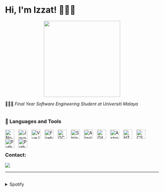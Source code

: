 # Hi, I'm Izzat! 🧑🏻‍💻

<div style="text-align: center;">
  <img src="https://i.pinimg.com/originals/8b/35/fe/8b35fef55fba1a201c9c7a11d3ec3d64.gif" width="250">
</div>



🧑🏻‍🎓 <i>Final Year Software Engineering Student at Universiti Malaya</i>

#

### 🧰 Languages and Tools

<img align="left" alt="NodeJS" width="30px" style="padding-right:10px;" src="https://cdn.jsdelivr.net/gh/devicons/devicon/icons/nodejs/nodejs-plain-wordmark.svg"/>
<img align="left" alt="Javascript" width="30px" style="padding-right:10px;" src="https://cdn.jsdelivr.net/gh/devicons/devicon/icons/javascript/javascript-original.svg"/>
<img align="left" alt="VueJS" width="30px" style="padding-right:10px;" src="https://cdn.jsdelivr.net/gh/devicons/devicon/icons/vuejs/vuejs-original.svg"/>
<img align="left" alt="Firebase" width="30px" style="padding-right:10px;" src="https://cdn.jsdelivr.net/gh/devicons/devicon/icons/firebase/firebase-plain.svg"/>
<img align="left" alt="GCP" width="30px" style="padding-right:10px;" src="https://user-images.githubusercontent.com/25181517/183911547-990692bc-8411-4878-99a0-43506cdb69cf.png"/>
<img align="left" alt="Stripe" width="30px" style="padding-right:10px;" src="https://cdn-icons-png.flaticon.com/512/5968/5968382.png"/>
<img align="left" alt="Algolia" width="30px" style="padding-right:10px;" src="https://cdn-icons-png.flaticon.com/512/5969/5969003.png"/>
<img align="left" alt="Git" width="30px" style="padding-right:10px;" src="https://cdn.jsdelivr.net/gh/devicons/devicon/icons/git/git-original.svg"/>
<picture>
  <source media="(prefers-color-scheme: dark)" srcset="https://astro.build/assets/press/logomark-dark.png">
  <source media="(prefers-color-scheme: light)" srcset="https://astro.build/assets/press/logomark-light.svg">
  <img align="left" alt="Astro" width="30px" style="padding-right:10px;" src="https://astro.build/assets/press/logomark-dark.png"/>
</picture>
<img align="left" alt="HTML" width="30px" style="padding-right:10px;" src="https://cdn.jsdelivr.net/gh/devicons/devicon/icons/html5/html5-plain.svg"/>
<img align="left" alt="CSS" width="30px" style="padding-right:10px;" src="https://cdn.jsdelivr.net/gh/devicons/devicon/icons/css3/css3-plain.svg"/>
<img align="left" alt="Python" width="30px" style="padding-right:10px;" src="https://cdn.jsdelivr.net/gh/devicons/devicon/icons/python/python-original-wordmark.svg"/>
<img align="left" alt="Python" width="30px" style="padding-right:10px;" src="https://cdn.jsdelivr.net/gh/devicons/devicon/icons/java/java-original.svg"/>
<br>
<br>

#

### Contact:
<a href="mailto:izzathaikalzainal@gmail.com"><img src="https://img.shields.io/badge/Gmail-D14836?style=for-the-badge&logo=gmail&logoColor=white"></a>

---
<br>

<details><summary>Spotify</summary>
This section updates <em>automatically</em> (If there is any changes).<br>
Since I like listening to music, it might be interesting to share my top tracks with 3 different timeframes.

<table>
<tr><th style="text-align:center">~ 4 Weeks</th><th style="text-align:center">~ 6 Months</th><th style="text-align:center">~ Several Years</th></tr>
<tr><td>

|No.|      Song       |
|:-:|:---------------:|
| 1 | <p align="center"><img id="shortImg_1" src="https://i.scdn.co/image/ab67616d00004851110f5426b8c149e80804912a" width="64" height="64"><br/><b id="shortTitle_1">EASY</b><br/><i id="shortArtist_1">LE SSERAFIM</i></p> |
| 2 | <p align="center"><img id="shortImg_2" src="https://i.scdn.co/image/ab67616d00004851232711f7d66a1e19e89e28c5" width="64" height="64"><br/><b id="shortTitle_2">24K Magic</b><br/><i id="shortArtist_2">Bruno Mars</i></p> |
| 3 | <p align="center"><img id="shortImg_3" src="https://i.scdn.co/image/ab67616d00004851a991995542d50a691b9ae5be" width="64" height="64"><br/><b id="shortTitle_3">The Hydra</b><br/><i id="shortArtist_3">LE SSERAFIM</i></p> |
| 4 | <p align="center"><img id="shortImg_4" src="https://i.scdn.co/image/ab67616d00004851a991995542d50a691b9ae5be" width="64" height="64"><br/><b id="shortTitle_4">ANTIFRAGILE</b><br/><i id="shortArtist_4">LE SSERAFIM</i></p> |
| 5 | <p align="center"><img id="shortImg_5" src="https://i.scdn.co/image/ab67616d00004851a991995542d50a691b9ae5be" width="64" height="64"><br/><b id="shortTitle_5">Good Parts (when the quality is bad but I am)</b><br/><i id="shortArtist_5">LE SSERAFIM</i></p> |

</td><td>

|No.|      Song       |
|:-:|:---------------:|
| 1 | <p align="center"><img id="mediumImg_1" src="https://i.scdn.co/image/ab67616d0000485178ef8fa2f28ad2ba65baed5f" width="64" height="64"><br/><b id="mediumTitle_1">SUNYI</b><br/><i id="mediumArtist_1">Joe Flizzow</i></p> |
| 2 | <p align="center"><img id="mediumImg_2" src="https://i.scdn.co/image/ab67616d00004851a991995542d50a691b9ae5be" width="64" height="64"><br/><b id="mediumTitle_2">ANTIFRAGILE</b><br/><i id="mediumArtist_2">LE SSERAFIM</i></p> |
| 3 | <p align="center"><img id="mediumImg_3" src="https://i.scdn.co/image/ab67616d0000485186ca91e718866f411c01db5e" width="64" height="64"><br/><b id="mediumTitle_3">O.O</b><br/><i id="mediumArtist_3">NMIXX</i></p> |
| 4 | <p align="center"><img id="mediumImg_4" src="https://i.scdn.co/image/ab67616d000048510744690248ef3ba7b776ea7b" width="64" height="64"><br/><b id="mediumTitle_4">ETA</b><br/><i id="mediumArtist_4">NewJeans</i></p> |
| 5 | <p align="center"><img id="mediumImg_5" src="https://i.scdn.co/image/ab67616d00004851232711f7d66a1e19e89e28c5" width="64" height="64"><br/><b id="mediumTitle_5">24K Magic</b><br/><i id="mediumArtist_5">Bruno Mars</i></p> |

</td><td>

|No.|      Song       |
|:-:|:---------------:|
| 1 | <p align="center"><img id="longImg_1" src="https://i.scdn.co/image/ab67616d00004851580ac3ad7dfc81e509171120" width="64" height="64"><br/><b id="longTitle_1">Hard to Love</b><br/><i id="longArtist_1">BLACKPINK</i></p> |
| 2 | <p align="center"><img id="longImg_2" src="https://i.scdn.co/image/ab67616d00004851b4fd0ba98f675df97c5748b1" width="64" height="64"><br/><b id="longTitle_2">Dingga</b><br/><i id="longArtist_2">MAMAMOO</i></p> |
| 3 | <p align="center"><img id="longImg_3" src="https://i.scdn.co/image/ab67616d00004851c7b6b2976e38a802eebff046" width="64" height="64"><br/><b id="longTitle_3">MY BAG</b><br/><i id="longArtist_3">(G)I-DLE</i></p> |
| 4 | <p align="center"><img id="longImg_4" src="https://i.scdn.co/image/ab67616d0000485186e407289831b784b58d4c5f" width="64" height="64"><br/><b id="longTitle_4">WANNABE</b><br/><i id="longArtist_4">ITZY</i></p> | 
| 5 | <p align="center"><img id="longImg_5" src="https://i.scdn.co/image/ab67616d00004851c7b6b2976e38a802eebff046" width="64" height="64"><br/><b id="longTitle_5">Never Stop Me</b><br/><i id="longArtist_5">(G)I-DLE</i></p> |
</td></tr> </table>

</details>
